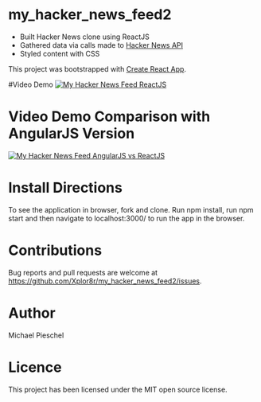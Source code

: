 # my_hacker_news_feed2
+ Built Hacker News clone using ReactJS
+ Gathered data via calls made to [Hacker News API](https://hacker-news.firebaseio.com/v0/topstories.json)
+ Styled content with CSS

This project was bootstrapped with [Create React App](https://github.com/facebook/create-react-app).

#Video Demo
[![My Hacker News Feed ReactJS](https://img.youtube.com/vi/H-JZqFYox0c/hqdefault.jpg)](https://youtu.be/H-JZqFYox0c)

# Video Demo Comparison with AngularJS Version
[![My Hacker News Feed AngularJS vs ReactJS](https://img.youtube.com/vi/HQhZP2Y4a4c/hqdefault.jpg)](https://youtu.be/HQhZP2Y4a4c)

# Install Directions

To see the application in browser, fork and clone. Run npm install, run npm start and then navigate to localhost:3000/ to run the app in the browser.

# Contributions

Bug reports and pull requests are welcome at https://github.com/Xplor8r/my_hacker_news_feed2/issues.

# Author

Michael Pieschel

# Licence

This project has been licensed under the MIT open source license.
